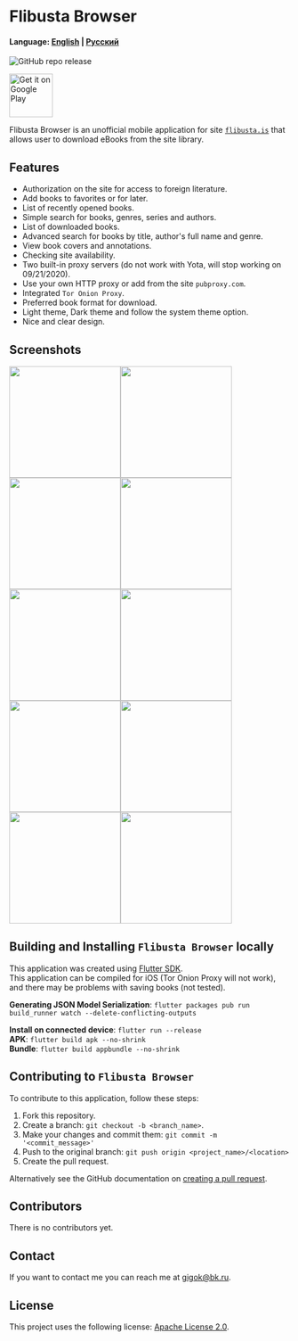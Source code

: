 # Flibusta Browser

#### Language: [English](README_en.md) | [Русский](README.md)

![GitHub repo release](https://img.shields.io/github/v/release/utopicnarwhal/flibusta-mobile)

<a href='https://play.google.com/store/apps/details?id=ru.utopicnarwhal.flibustabrowser&pcampaignid=pcampaignidMKT-Other-global-all-co-prtnr-py-PartBadge-Mar2515-1'><img alt='Get it on Google Play' height="78px" src='https://play.google.com/intl/en_us/badges/static/images/badges/en_badge_web_generic.png'/></a>

Flibusta Browser is an unofficial mobile application for site [`flibusta.is`](https://flibusta.is) that allows user to download eBooks from the site library.

## Features

* Authorization on the site for access to foreign literature.
* Add books to favorites or for later.
* List of recently opened books.
* Simple search for books, genres, series and authors.
* List of downloaded books.
* Advanced search for books by title, author's full name and genre.
* View book covers and annotations.
* Checking site availability.
* Two built-in proxy servers (do not work with Yota, will stop working on 09/21/2020).
* Use your own HTTP proxy or add from the site `pubproxy.com`.
* Integrated `Tor Onion Proxy`.
* Preferred book format for download.
* Light theme, Dark theme and follow the system theme option.
* Nice and clear design.

## Screenshots

<img src="https://user-images.githubusercontent.com/8808766/89352805-b8741600-d6bd-11ea-8267-17a19bb52156.jpg" width ="200"/><img src="https://user-images.githubusercontent.com/8808766/89352816-bb6f0680-d6bd-11ea-89e5-7da313650763.jpg" width ="200"/><img src="https://user-images.githubusercontent.com/8808766/89352804-b8741600-d6bd-11ea-8bd4-2978a53163e4.jpg" width ="200"/><img src="https://user-images.githubusercontent.com/8808766/89352806-b90cac80-d6bd-11ea-93c1-23f7e6cfa57a.jpg" width ="200"/><img src="https://user-images.githubusercontent.com/8808766/89352815-bad67000-d6bd-11ea-8381-dc0846cf7161.jpg" width ="200"/><img src="https://user-images.githubusercontent.com/8808766/89352810-b9a54300-d6bd-11ea-9b3f-9f893b3d6179.jpg" width ="200"/><img src="https://user-images.githubusercontent.com/8808766/89352817-bb6f0680-d6bd-11ea-96b6-22b1baac0def.jpg" width ="200"/><img src="https://user-images.githubusercontent.com/8808766/89352813-ba3dd980-d6bd-11ea-99ab-0ff08f44053a.jpg" width ="200"/><img src="https://user-images.githubusercontent.com/8808766/89352811-b9a54300-d6bd-11ea-8af4-3346654bcb3f.jpg" width ="200"/><img src="https://user-images.githubusercontent.com/8808766/89352803-b742e900-d6bd-11ea-8e75-58015540f304.jpg" width ="200"/>

## Building and Installing `Flibusta Browser` locally

This application was created using [Flutter SDK](https://flutter.dev).  
This application can be compiled for iOS (Tor Onion Proxy will not work), and there may be problems with saving books (not tested).

**Generating JSON Model Serialization**: `flutter packages pub run build_runner watch --delete-conflicting-outputs`

**Install on connected device**: `flutter run --release`  
**APK**: `flutter build apk --no-shrink`  
**Bundle**: `flutter build appbundle --no-shrink`  

## Contributing to `Flibusta Browser`

To contribute to this application, follow these steps:

1. Fork this repository.
2. Create a branch: `git checkout -b <branch_name>`.
3. Make your changes and commit them: `git commit -m '<commit_message>'`
4. Push to the original branch: `git push origin <project_name>/<location>`
5. Create the pull request.

Alternatively see the GitHub documentation on [creating a pull request](https://help.github.com/en/github/collaborating-with-issues-and-pull-requests/creating-a-pull-request).

## Contributors

There is no contributors yet.

## Contact

If you want to contact me you can reach me at <gigok@bk.ru>.

## License

This project uses the following license: [Apache License 2.0](<LICENSE>).
